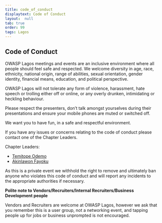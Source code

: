 ```yaml
---
title: code_of_conduct
displaytext: Code of Conduct
layout:  null
tab: true
order: 99
tags: Lagos
---
```


## Code of Conduct

OWASP Lagos meetings and events are an inclusive environment where
all people should feel safe and respected. We welcome diversity in age,
race, ethnicity, national origin, range of abilities, sexual
orientation, gender identity, financial means, education, and political
perspective.

OWASP Lagos will not tolerate any form of violence, harassment,
hate speech or trolling either off or online, or any overly drunken,
intimidating or heckling behaviour.

Please respect the presenters, don’t talk amongst yourselves during
their presentations and ensure your mobile phones are muted or switched
off.

We want you to have fun, in a safe and respectful environment.

If you have any issues or concerns relating to the code of conduct
please contact one of the Chapter Leaders. 

Chapter Leaders:

* [Temitope Odemo](mailto:temitope.odemo@owasp.org)
* [Akinlawon Fayoku](mailto:akinlawon.fayoku@owasp.org)


As this is a private event we withhold the right to remove and
ultimately ban anyone who violates this code of conduct and will report
any incidents to the appropriate authorities if necessary.

**Polite note to Vendors/Recruiters/Internal Recruiters/Business
Development people**

Vendors and Recruiters are welcome at OWASP Lagos, however we ask
that you remember this is a user group, not a networking event, and
tapping people up for jobs or business unprompted is not encouraged.
